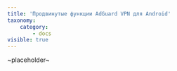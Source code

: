 ```yaml
---
title: 'Продвинутые функции AdGuard VPN для Android'
taxonomy:
    category:
        - docs
visible: true
---
```


~placeholder~